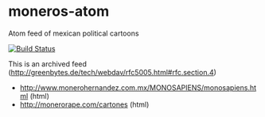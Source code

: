 # moneros-atom
Atom feed of mexican political cartoons

[![Build Status](https://travis-ci.org/josketres/moneros-atom.svg?branch=master)](https://travis-ci.org/josketres/moneros-atom)

This is an archived feed (http://greenbytes.de/tech/webdav/rfc5005.html#rfc.section.4)

* http://www.monerohernandez.com.mx/MONOSAPIENS/monosapiens.html (html)
* http://monerorape.com/cartones (html)
